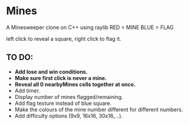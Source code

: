 # Mines
A Minesweeper clone on C++ using raylib
RED = MINE
BLUE = FLAG

left click to reveal a square, right click to flag it.


## __TO DO:__
- **Add lose and win conditions.**
- **Make sure first click is never a mine.**
- **Reveal all 0 nearbyMines cells together at once.**
- Add timer.
- Display number of mines flagged/remaining.
- Add flag texture instead of blue square.
- Make the colours of the mine number different for different numbers.
- Add difficulty options (9x9, 16x16, 30x16,...).
